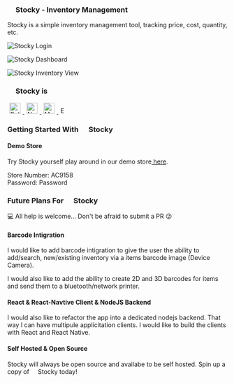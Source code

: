 ### <img height="15" src="https://stocky-imt.herokuapp.com/stocky_logo.svg" /> Stocky - Inventory Management

Stocky is a simple inventory management tool, tracking price, cost, quantity, etc.

![Stocky Login](https://i.imgur.com/apY8XtT.png)

![Stocky Dashboard](https://i.imgur.com/Ra26wKs.png)

![Stocky Inventory View](https://i.imgur.com/nOoTDcK.pngs)

### <img height="15" src="https://stocky-imt.herokuapp.com/stocky_logo.svg" /> Stocky is <img height="15" src="https://seeklogo.com/images/B/built-with-logo-3163BC90C5-seeklogo.com.png" />

<p>
    <a href="https://bulma.io/" target="_blank" rel="noopener">
        <img style="padding: 0 5px;" height="25" src="https://seeklogo.com/images/B/bulma-logo-45B5145BF4-seeklogo.com.png" alt="Bulma" />
    </a>
    <a href="https://nodejs.org/" target="_blank" rel="noopener">
        <img style="padding: 0 5px;" height="25" src="https://seeklogo.com/images/N/nodejs-logo-54107C5EDD-seeklogo.com.png" alt="NodeJS" />
    </a>
    <a href="https://www.mongodb.com/" target="_blank" rel="noopener">
        <img style="padding: 0 5px;" height="25" src="https://seeklogo.com/images/M/mongodb-logo-427DDF8FDE-seeklogo.com.png" alt="MongoDB" />
    </a>
    <a href="https://expressjs.com/" target="_blank" rel="noopener">
        <img style="padding: 0 5px;" height="15" src="https://seeklogo.com/images/E/express-js-logo-FA36FF1D3F-seeklogo.com.png" alt="Express" />
    </a>
</p>

### Getting Started With <img height="15" src="https://stocky-imt.herokuapp.com/stocky_logo.svg" /> Stocky </a>

#### Demo Store

Try Stocky yourself play around in our demo store<a href="https://stocky-imt.herokuapp.com/" target="_blank" rel="noopener"> here</a>.

Store Number: AC9158
<br />
Password: Password

### Future Plans For <img height="15" src="https://stocky-imt.herokuapp.com/stocky_logo.svg" /> Stocky </a>

💻 All help is welcome... Don't be afraid to submit a PR 😜

#### Barcode Intigration

I would like to add barcode intigration to give the user the ability to add/search, new/existing inventory via a items barcode image (Device Camera).

I would also like to add the ability to create 2D and 3D barcodes for items and send them to a bluetooth/network printer.

#### React & React-Navtive Client & NodeJS Backend

I would also like to refactor the app into a dedicated nodejs backend. That way I can have multipule applicitation clients. I would like to build the clients with React and React Native.

#### Self Hosted & Open Source

Stocky will always be open source and availabe to be self hosted. Spin up a copy of <img height="12" src="https://stocky-imt.herokuapp.com/stocky_logo.svg" /> Stocky today!
